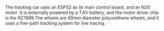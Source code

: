 The tracking car uses an ESP32 as its main control board, and an N20 motor. It is externally powered by a 7.4V battery, and the motor driver chip is the RZ7899.The wheels are 60mm diameter polyurethane wheels, and it uses a five-path tracking system for line tracing.

